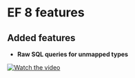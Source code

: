 # EF 8 features
## Added features
- **Raw SQL queries for unmapped types**


[![Watch the video](https://img.youtube.com/vi/c8rZ5r-CdrE/hqdefault.jpg)](https://youtu.be/c8rZ5r-CdrE)

